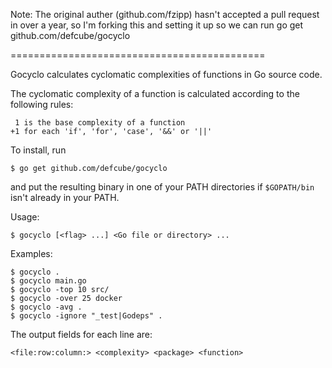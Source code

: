 Note: The original auther (github.com/fzipp) hasn't accepted a pull request in 
over a year, so I'm forking this and setting it up so we can run
go get github.com/defcube/gocyclo

============================================


Gocyclo calculates cyclomatic complexities of functions in Go source code.

The cyclomatic complexity of a function is calculated according to the
following rules:

     1 is the base complexity of a function
    +1 for each 'if', 'for', 'case', '&&' or '||'

To install, run

    $ go get github.com/defcube/gocyclo

and put the resulting binary in one of your PATH directories if
`$GOPATH/bin` isn't already in your PATH.

Usage:

    $ gocyclo [<flag> ...] <Go file or directory> ...

Examples:

    $ gocyclo .
    $ gocyclo main.go
    $ gocyclo -top 10 src/
    $ gocyclo -over 25 docker
    $ gocyclo -avg .
    $ gocyclo -ignore "_test|Godeps" .

The output fields for each line are:

    <file:row:column:> <complexity> <package> <function>

